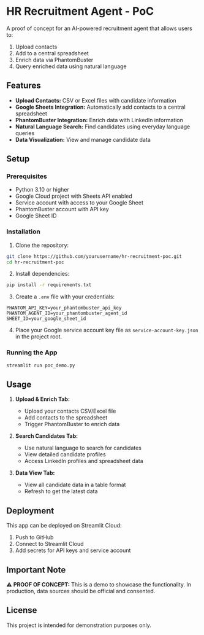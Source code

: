 # HR Recruitment Agent - PoC

A proof of concept for an AI-powered recruitment agent that allows users to:
1. Upload contacts
2. Add to a central spreadsheet
3. Enrich data via PhantomBuster
4. Query enriched data using natural language

## Features

- **Upload Contacts:** CSV or Excel files with candidate information
- **Google Sheets Integration:** Automatically add contacts to a central spreadsheet
- **PhantomBuster Integration:** Enrich data with LinkedIn information
- **Natural Language Search:** Find candidates using everyday language queries
- **Data Visualization:** View and manage candidate data

## Setup

### Prerequisites

- Python 3.10 or higher
- Google Cloud project with Sheets API enabled
- Service account with access to your Google Sheet
- PhantomBuster account with API key
- Google Sheet ID

### Installation

1. Clone the repository:
```bash
git clone https://github.com/yourusername/hr-recruitment-poc.git
cd hr-recruitment-poc
```

2. Install dependencies:
```bash
pip install -r requirements.txt
```

3. Create a `.env` file with your credentials:
```
PHANTOM_API_KEY=your_phantombuster_api_key
PHANTOM_AGENT_ID=your_phantombuster_agent_id
SHEET_ID=your_google_sheet_id
```

4. Place your Google service account key file as `service-account-key.json` in the project root.

### Running the App

```bash
streamlit run poc_demo.py
```

## Usage

1. **Upload & Enrich Tab:**
   - Upload your contacts CSV/Excel file
   - Add contacts to the spreadsheet
   - Trigger PhantomBuster to enrich data

2. **Search Candidates Tab:**
   - Use natural language to search for candidates
   - View detailed candidate profiles
   - Access LinkedIn profiles and spreadsheet data

3. **Data View Tab:**
   - View all candidate data in a table format
   - Refresh to get the latest data

## Deployment

This app can be deployed on Streamlit Cloud:
1. Push to GitHub
2. Connect to Streamlit Cloud
3. Add secrets for API keys and service account

## Important Note

⚠️ **PROOF OF CONCEPT:** This is a demo to showcase the functionality. In production, data sources should be official and consented.

## License

This project is intended for demonstration purposes only.